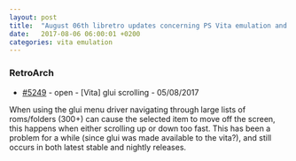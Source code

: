 ```yaml
---
layout: post
title:  "August 06th libretro updates concerning PS Vita emulation and emulators"
date:   2017-08-06 06:00:01 +0200
categories: vita emulation
---
```


### RetroArch
- [#5249](https://github.com/libretro/RetroArch/issues/5249) - open - [Vita] glui scrolling - 05/08/2017

When using the glui menu driver navigating through large lists of roms/folders (300+) can cause the selected item to move off the screen, this happens when either scrolling up or down too fast. This has been a problem for a while (since glui was made available to the vita?), and still occurs in both latest stable and nightly releases.

